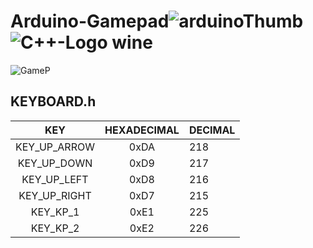 # Arduino-Gamepad![arduinoThumb](https://github.com/ICAREMAKER/Arduino-Gamepad/assets/107696317/fda4b08a-be4c-4148-a6f7-759aba0a5287)![C++-Logo wine](https://github.com/ICAREMAKER/Arduino-Gamepad/assets/107696317/72dd3f66-e749-46c5-94b2-9d51e55de078)


![GameP](https://github.com/ICAREMAKER/Arduino-Gamepad/assets/107696317/a0a1d044-5739-49e9-a36c-c21d6a6b2120)

## KEYBOARD.h

| KEY | HEXADECIMAL | DECIMAL |
| :----: | :-------: | :---- |
|KEY_UP_ARROW | 0xDA | 218 |
|KEY_UP_DOWN |  0xD9 | 217 |
|KEY_UP_LEFT |  0xD8 | 216 |
|KEY_UP_RIGHT | 0xD7 | 215 |
|KEY_KP_1 | 0xE1 | 225 |
|KEY_KP_2 | 0xE2 | 226 |
